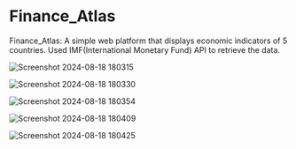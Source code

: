 # Finance_Atlas
Finance_Atlas: A simple web platform that displays economic indicators of 5 countries. 
Used IMF(International Monetary Fund) API to retrieve the data. 

![Screenshot 2024-08-18 180315](https://github.com/user-attachments/assets/41546111-670d-4ced-a101-4894c688080f)

![Screenshot 2024-08-18 180330](https://github.com/user-attachments/assets/97df8323-f042-4936-ba01-fd89949c72f6)

![Screenshot 2024-08-18 180354](https://github.com/user-attachments/assets/e30b23b8-d44c-42f4-8b01-c3db8768b0bd)

![Screenshot 2024-08-18 180409](https://github.com/user-attachments/assets/6eeca58b-5a67-4923-ba87-1ed7cb80a613)

![Screenshot 2024-08-18 180425](https://github.com/user-attachments/assets/fd6c838e-71e3-4beb-a047-8a6206d82b65)
